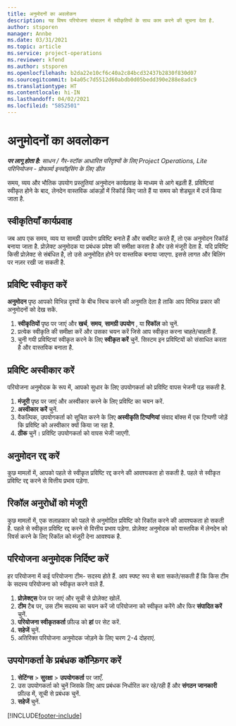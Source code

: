 ```yaml
---
title: अनुमोदनों का अवलोकन
description: यह विषय परियोजना संचालन में स्वीकृतियों के साथ काम करने की सूचना देता है.
author: stsporen
manager: Annbe
ms.date: 03/31/2021
ms.topic: article
ms.service: project-operations
ms.reviewer: kfend
ms.author: stsporen
ms.openlocfilehash: b2da22e10cf6c40a2c84bcd32437b2830f830d07
ms.sourcegitcommit: b4a05c7d5512d60abdb0d05bedd390e288e8adc9
ms.translationtype: HT
ms.contentlocale: hi-IN
ms.lasthandoff: 04/02/2021
ms.locfileid: "5852501"
---
```

# <a name="approvals-overview"></a>अनुमोदनों का अवलोकन

_**पर लागू होता है:** साधन / गैर-स्टॉक आधारित परिदृश्यों के लिए Project Operations, Lite परिनियोजन - प्रोफार्मा इनवॉइसिंग के लिए डील_

समय, व्यय और भौतिक उपयोग प्रस्तुतियां अनुमोदन कार्यप्रवाह के माध्यम से आगे बढ़ती हैं. प्रविष्टियां स्वीकृत होने के बाद, लेनदेन वास्तविक आंकड़ों में रिकॉर्ड किए जाते हैं या समय को शेड्यूल में दर्ज किया जाता है.

## <a name="approvals-workflow"></a>स्वीकृतियाँ कार्यप्रवाह
जब आप एक समय, व्यय या सामग्री उपयोग प्रविष्टि बनाते हैं और सबमिट करते हैं, तो एक अनुमोदन रिकॉर्ड बनाया जाता है. प्रोज़ेक्ट अनुमोदक या प्रबंधक प्रवेश की समीक्षा करता है और उसे मंजूरी देता है. यदि प्रविष्टि किसी प्रोज़ेक्ट से संबंधित है, तो उसे अनुमोदित होने पर वास्तविक बनाया जाएगा. इससे लागत और बिलिंग पर नज़र रखी जा सकती है.

## <a name="approve-an-entry"></a>प्रविष्टि स्वीकृत करें
**अनुमोदन** पृष्ठ आपको विभिन्न दृश्यों के बीच स्विच करने की अनुमति देता है ताकि आप विभिन्न प्रकार की अनुमोदनों को देख सकें.
  
1. **स्वीकृतियों** पृष्ठ पर जाएं और **खर्च**, **समय**, **सामग्री उपयोग** , या **रिकॉल** को चुनें.
2. प्रत्येक स्वीकृति की समीक्षा करें और उसका चयन करें जिसे आप स्वीकृत करना चाहते/चाहती हैं.
3. चुनी गयी प्रविष्टियां स्वीकृत करने के लिए **स्वीकृत करें** चुनें.
सिस्टम इन प्रविष्टियों को संसाधित करता है और वास्तविक बनाता है.

## <a name="reject-an-entry"></a>प्रविष्टि अस्वीकार करें
परियोजना अनुमोदक के रूप में, आपको सुधार के लिए उपयोगकर्ता को प्रविष्टि वापस भेजनी पड़ सकती है.
  
1. **मंजूरी** पृष्ठ पर जाएं और अस्वीकार करने के लिए प्रविष्टि का चयन करें. 
2. **अस्वीकार करें** चुनें.
3. वैकल्पिक, उपयोगकर्ता को सूचित करने के लिए **अस्वीकृति टिप्पणियां** संवाद बॉक्स में एक टिप्पणी जोड़ें कि प्रविष्टि को अस्वीकार क्यों किया जा रहा है.
4. **ठीक** चुनें। प्रविष्टि उपयोगकर्ता को वापस भेजी जाएगी.
  
## <a name="cancel-approval"></a>अनुमोदन रद्द करें
कुछ मामलों में, आपको पहले से स्वीकृत प्रविष्टि रद्द करने की आवश्यकता हो सकती है. पहले से स्वीकृत प्रविष्टि रद्द करने से वित्तीय प्रभाव पड़ेगा. 

## <a name="approving-recall-requests"></a>रिकॉल अनुरोधों को मंजूरी
कुछ मामलों में, एक सलाहकार को पहले से अनुमोदित प्रविष्टि को रिकॉल करने की आवश्यकता हो सकती है. पहले से स्वीकृत प्रविष्टि रद्द करने से वित्तीय प्रभाव पड़ेगा. प्रोज़ेक्ट अनुमोदक को वास्तविक में लेनदेन को रिवर्स करने के लिए रिकॉल को मंजूरी देना आवश्यक है.

## <a name="specify-project-approvers"></a>परियोजना अनुमोदक निर्दिष्ट करें
हर परियोजना में कई परियोजना टीम- सदस्य होते हैं. आप स्पष्ट रूप से बता सकते/सकती हैं कि किस टीम के सदस्य परियोजना को स्वीकृत करने वाले हैं.

1. **प्रोज़ेक्ट्स** पेज पर जाएं और सूची से प्रोज़ेक्ट खोलें.
2. **टीम** टैब पर, उस टीम सदस्य का चयन करें जो परियोजना को स्वीकृत करेंगे और फिर **संपादित करें** चुनें.
3. **परियोजना स्वीकृतकर्ता** फ़ील्ड को **हां** पर सेट करें.
4. **सहेजें** चुनें.
5. अतिरिक्त परियोजना अनुमोदक जोड़ने के लिए चरण 2-4 दोहराएं.

## <a name="configure-the-users-manager"></a>उपयोगकर्ता के प्रबंधक कॉन्फ़िगर करें

1. **सेटिंग्स** > **सुरक्षा** > **उपयोगकर्ता** पर जाएँ.
2. उस उपयोगकर्ता को चुनें जिसके लिए आप प्रबंधक निर्धारित कर रहे/रही हैं और **संगठन जानकारी** फ़ील्ड में, सूची से प्रबंधक चुनें. 
3. **सहेजें** चुनें.




[!INCLUDE[footer-include](../includes/footer-banner.md)]
